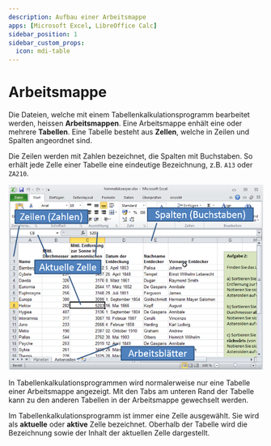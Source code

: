 ```yaml
---
description: Aufbau einer Arbeitsmappe
apps: [Microsoft Excel, LibreOffice Calc]
sidebar_position: 1
sidebar_custom_props:
  icon: mdi-table
---
```


# Arbeitsmappe



Die Dateien, welche mit einem Tabellenkalkulationsprogramm bearbeitet werden, heissen **Arbeitsmappen**. Eine Arbeitsmappe enhält eine oder mehrere **Tabellen**. Eine Tabelle besteht aus **Zellen**, welche in Zeilen und Spalten angeordnet sind.

Die Zeilen werden mit Zahlen bezeichnet, die Spalten mit Buchstaben. So erhält jede Zelle einer Tabelle eine eindeutige Bezeichnung, z.B. `A13` oder `ZA210`.

![](./images/excel-arbeitsmappe.png)

In Tabellenkalkulationsprogrammen wird normalerweise nur eine Tabelle einer Arbeitsmappe angezeigt. Mit den Tabs am unteren Rand der Tabelle kann zu den anderen Tabellen in der Arbeitsmappe gewechselt werden.

Im Tabellenkalkulationsprogramm ist immer eine Zelle ausgewählt. Sie wird als **aktuelle** oder **aktive** Zelle bezeichnet. Oberhalb der Tabelle wird die Bezeichnung sowie der Inhalt der aktuellen Zelle dargestellt.
